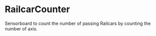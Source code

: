 # RailcarCounter
Sensorboard to count the number of passing Railcars by counting the number of axis.
